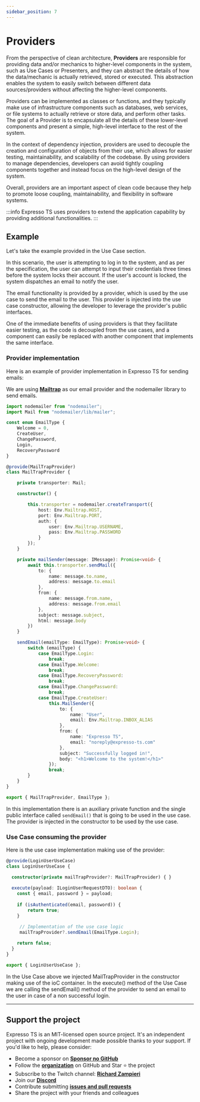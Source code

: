 ```yaml
---
sidebar_position: 7
---
```


# Providers

From the perspective of clean architecture, **Providers** are responsible for providing data and/or mechanics to higher-level components in the system, such as Use Cases or Presenters, and they can abstract the details of how the data/mechanic is actually retrieved, stored or executed. This abstraction enables the system to easily switch between different data sources/providers without affecting the higher-level components.

Providers can be implemented as classes or functions, and they typically make use of infrastructure components such as databases, web services, or file systems to actually retrieve or store data, and perform other tasks. The goal of a Provider is to encapsulate all the details of these lower-level components and present a simple, high-level interface to the rest of the system.

In the context of dependency injection, providers are used to decouple the creation and configuration of objects from their use, which allows for easier testing, maintainability, and scalability of the codebase. By using providers to manage dependencies, developers can avoid tightly coupling components together and instead focus on the high-level design of the system.

Overall, providers are an important aspect of clean code because they help to promote loose coupling, maintainability, and flexibility in software systems.

:::info
Expresso TS uses providers to extend the application capability by providing additional functionalities.
:::

## Example

Let's take the example provided in the Use Case section.

In this scenario, the user is attempting to log in to the system, and as per the specification, the user can attempt to input their credentials three times before the system locks their account. If the user's account is locked, the system dispatches an email to notify the user.

The email functionality is provided by a provider, which is used by the use case to send the email to the user. This provider is injected into the use case constructor, allowing the developer to leverage the provider's public interfaces.

One of the immediate benefits of using providers is that they facilitate easier testing, as the code is decoupled from the use cases, and a component can easily be replaced with another component that implements the same interface.

### Provider implementation

Here is an example of provider implementation in Expresso TS for sending emails:

We are using **[Mailtrap](https://mailtrap.io/)** as our email provider and the nodemailer library to send emails.

```typescript
import nodemailer from "nodemailer";
import Mail from "nodemailer/lib/mailer";

const enum EmailType {
    Welcome = 0,
    CreateUser,
    ChangePassword,
    Login,
    RecoveryPassword
}

@provide(MailTrapProvider)
class MailTrapProvider {

    private transporter: Mail;

    constructor() {

        this.transporter = nodemailer.createTransport({
            host: Env.Mailtrap.HOST,
            port: Env.Mailtrap.PORT,
            auth: {
                user: Env.Mailtrap.USERNAME,
                pass: Env.Mailtrap.PASSWORD
            }
        });
    }

    private mailSender(message: IMessage): Promise<void> {
        await this.transporter.sendMail({
            to: {
                name: message.to.name,
                address: message.to.email
            },
            from: {
                name: message.from.name,
                address: message.from.email
            },
            subject: message.subject,
            html: message.body
        })
    }

    sendEmail(emailType: EmailType): Promise<void> {
        switch (emailType) {
            case EmailType.Login:
                break;
            case EmailType.Welcome:
                break;
            case EmailType.RecoveryPassword:
                break;
            case EmailType.ChangePassword:
                break;
            case EmailType.CreateUser:
                this.MailSender({
                    to: {
                        name: "User",
                        email: Env.Mailtrap.INBOX_ALIAS
                    },
                    from: {
                        name: "Expresso TS",
                        email: "noreply@expresso-ts.com"
                    },
                    subject: "Successfully logged in!",
                    body: "<h1>Welcome to the system!</h1>"
                });
                break;
        }
    }
}

export { MailTrapProvider, EmailType };
```

In this implementation there is an auxiliary private function and the single public interface called `sendEmail()` that is going to be used in the use case.
The provider is injected in the constructor to be used by the use case.

### Use Case consuming the provider

Here is the use case implementation making use of the provider:

```typescript
@provide(LoginUserUseCase)
class LoginUserUseCase {

  constructor(private mailTrapProvider?: MailTrapProvider) { }
  
  execute(payload: ILoginUserRequestDTO): boolean {
    const { email, password } = payload;
    
    if (isAuthenticated(email, password)) {
        return true;
    }

     // Implementation of the use case logic
     mailTrapProvider?.sendEmail(EmailType.Login);
    
    return false;
  }
}

export { LoginUserUseCase };
```

In the Use Case above we injected MailTrapProvider in the constructor making use of the ioC container. In the execute() method of the Use Case we are calling the sendEmail() method of the provider to send an email to the user in case of a non successful login.

---

## Support the project

Expresso TS is an MIT-licensed open source project. It's an independent project with ongoing development made possible thanks to your support. If you'd like to help, please consider:

- Become a sponsor on **[Sponsor no GitHub](https://github.com/sponsors/expressots)**
- Follow the **[organization](https://github.com/expressots)** on GitHub and Star ⭐ the project
- Subscribe to the Twitch channel: **[Richard Zampieri](https://www.twitch.tv/richardzampieri)**
- Join our **[Discord](https://discord.com/invite/PyPJfGK)**
- Contribute submitting **[issues and pull requests](https://github.com/expressots/expressots/issues/new/choose)**
- Share the project with your friends and colleagues